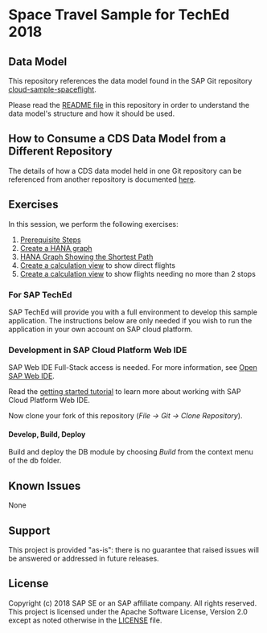 # Space Travel Sample for TechEd 2018

## Data Model

This repository references the data model found in the SAP Git repository [cloud-sample-spaceflight](https://github.com/SAP/cloud-sample-spaceflight).

Please read the [README file](https://github.com/SAP/cloud-sample-spaceflight/blob/master/README.md) in this repository in order to understand the data model's structure and how it should be used.

## How to Consume a CDS Data Model from a Different Repository

The details of how a CDS data model held in one Git repository can be referenced from another repository is documented [here](./docs/consumeRemoteDataModel.md).

## Exercises

In this session, we perform the following exercises:

1. [Prerequisite Steps](./docs/ex0_prerequisite_steps.md)
1. [Create a HANA graph](./docs/ex1_create_hana_graph.md)
1. [HANA Graph Showing the Shortest Path](./docs/ex2_shortest_path.md)
1. [Create a calculation view](./docs/ex2_no_stops_calculation_view.md) to show direct flights
1. [Create a calculation view](./docs/ex3_two_stops_calculation_view.md) to show flights needing no more than 2 stops


### For SAP TechEd
SAP TechEd will provide you with a full environment to develop this sample application.  The instructions below are only needed if you wish to run the application in your own account on SAP cloud platform.

### Development in SAP Cloud Platform Web IDE

SAP Web IDE Full-Stack access is needed. For more information, see [Open SAP Web IDE](https://help.sap.com/viewer/825270ffffe74d9f988a0f0066ad59f0/CF/en-US/51321a804b1a4935b0ab7255447f5f84.html).

Read the [getting started tutorial](https://help.sap.com/viewer//65de2977205c403bbc107264b8eccf4b/Cloud/en-US/5ec8c983a0bf43b4a13186fcf59015fc.html) to learn more about working with SAP Cloud Platform Web IDE.

Now clone your fork of this repository (*File -> Git -> Clone Repository*).

#### Develop, Build, Deploy

Build and deploy the DB module by choosing *Build* from the context menu of the db folder.


## Known Issues
None

## Support
This project is provided "as-is": there is no guarantee that raised issues will be answered or addressed in future releases.


## License
Copyright (c) 2018 SAP SE or an SAP affiliate company. All rights reserved.
This project is licensed under the Apache Software License, Version 2.0 except as noted otherwise in the [LICENSE](LICENSE) file.
